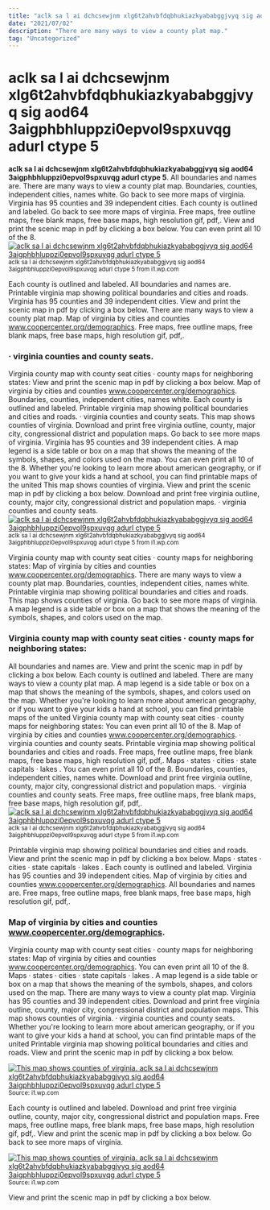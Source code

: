 ```yaml
---
title: "aclk sa l ai dchcsewjnm xlg6t2ahvbfdqbhukiazkyababggjvyq sig aod64 3aigphbhluppzi0epvol9spxuvqg adurl ctype 5"
date: "2021/07/02"
description: "There are many ways to view a county plat map."
tag: "Uncategorized"
---
```


# aclk sa l ai dchcsewjnm xlg6t2ahvbfdqbhukiazkyababggjvyq sig aod64 3aigphbhluppzi0epvol9spxuvqg adurl ctype 5
**aclk sa l ai dchcsewjnm xlg6t2ahvbfdqbhukiazkyababggjvyq sig aod64 3aigphbhluppzi0epvol9spxuvqg adurl ctype 5**. All boundaries and names are. There are many ways to view a county plat map. Boundaries, counties, independent cities, names white. Go back to see more maps of virginia. Virginia has 95 counties and 39 independent cities.
Each county is outlined and labeled. Go back to see more maps of virginia. Free maps, free outline maps, free blank maps, free base maps, high resolution gif, pdf,. View and print the scenic map in pdf by clicking a box below. You can even print all 10 of the 8.
[![aclk sa l ai dchcsewjnm xlg6t2ahvbfdqbhukiazkyababggjvyq sig aod64 3aigphbhluppzi0epvol9spxuvqg adurl ctype 5](https://i1.wp.com/9929997378067929170 "aclk sa l ai dchcsewjnm xlg6t2ahvbfdqbhukiazkyababggjvyq sig aod64 3aigphbhluppzi0epvol9spxuvqg adurl ctype 5")](https://i1.wp.com/9929997378067929170)
<small>aclk sa l ai dchcsewjnm xlg6t2ahvbfdqbhukiazkyababggjvyq sig aod64 3aigphbhluppzi0epvol9spxuvqg adurl ctype 5 from i1.wp.com</small>

Each county is outlined and labeled. All boundaries and names are. Printable virginia map showing political boundaries and cities and roads. Virginia has 95 counties and 39 independent cities. View and print the scenic map in pdf by clicking a box below. There are many ways to view a county plat map. Map of virginia by cities and counties www.coopercenter.org/demographics. Free maps, free outline maps, free blank maps, free base maps, high resolution gif, pdf,.

### · virginia counties and county seats.
Virginia county map with county seat cities · county maps for neighboring states: View and print the scenic map in pdf by clicking a box below. Map of virginia by cities and counties www.coopercenter.org/demographics. Boundaries, counties, independent cities, names white. Each county is outlined and labeled. Printable virginia map showing political boundaries and cities and roads. · virginia counties and county seats. This map shows counties of virginia. Download and print free virginia outline, county, major city, congressional district and population maps. Go back to see more maps of virginia. Virginia has 95 counties and 39 independent cities. A map legend is a side table or box on a map that shows the meaning of the symbols, shapes, and colors used on the map. You can even print all 10 of the 8.
Whether you&#039;re looking to learn more about american geography, or if you want to give your kids a hand at school, you can find printable maps of the united This map shows counties of virginia. View and print the scenic map in pdf by clicking a box below. Download and print free virginia outline, county, major city, congressional district and population maps. · virginia counties and county seats.
[![aclk sa l ai dchcsewjnm xlg6t2ahvbfdqbhukiazkyababggjvyq sig aod64 3aigphbhluppzi0epvol9spxuvqg adurl ctype 5](https://i1.wp.com/9929997378067929170 "aclk sa l ai dchcsewjnm xlg6t2ahvbfdqbhukiazkyababggjvyq sig aod64 3aigphbhluppzi0epvol9spxuvqg adurl ctype 5")](https://i1.wp.com/9929997378067929170)
<small>aclk sa l ai dchcsewjnm xlg6t2ahvbfdqbhukiazkyababggjvyq sig aod64 3aigphbhluppzi0epvol9spxuvqg adurl ctype 5 from i1.wp.com</small>

Virginia county map with county seat cities · county maps for neighboring states: Map of virginia by cities and counties www.coopercenter.org/demographics. There are many ways to view a county plat map. Boundaries, counties, independent cities, names white. Printable virginia map showing political boundaries and cities and roads. This map shows counties of virginia. Go back to see more maps of virginia. A map legend is a side table or box on a map that shows the meaning of the symbols, shapes, and colors used on the map.

### Virginia county map with county seat cities · county maps for neighboring states:
All boundaries and names are. View and print the scenic map in pdf by clicking a box below. Each county is outlined and labeled. There are many ways to view a county plat map. A map legend is a side table or box on a map that shows the meaning of the symbols, shapes, and colors used on the map. Whether you&#039;re looking to learn more about american geography, or if you want to give your kids a hand at school, you can find printable maps of the united Virginia county map with county seat cities · county maps for neighboring states: You can even print all 10 of the 8. Map of virginia by cities and counties www.coopercenter.org/demographics. · virginia counties and county seats. Printable virginia map showing political boundaries and cities and roads. Free maps, free outline maps, free blank maps, free base maps, high resolution gif, pdf,. Maps · states · cities · state capitals · lakes .
You can even print all 10 of the 8. Boundaries, counties, independent cities, names white. Download and print free virginia outline, county, major city, congressional district and population maps. · virginia counties and county seats. Free maps, free outline maps, free blank maps, free base maps, high resolution gif, pdf,.
[![aclk sa l ai dchcsewjnm xlg6t2ahvbfdqbhukiazkyababggjvyq sig aod64 3aigphbhluppzi0epvol9spxuvqg adurl ctype 5](https://i1.wp.com/9929997378067929170 "aclk sa l ai dchcsewjnm xlg6t2ahvbfdqbhukiazkyababggjvyq sig aod64 3aigphbhluppzi0epvol9spxuvqg adurl ctype 5")](https://i1.wp.com/9929997378067929170)
<small>aclk sa l ai dchcsewjnm xlg6t2ahvbfdqbhukiazkyababggjvyq sig aod64 3aigphbhluppzi0epvol9spxuvqg adurl ctype 5 from i1.wp.com</small>

Printable virginia map showing political boundaries and cities and roads. View and print the scenic map in pdf by clicking a box below. Maps · states · cities · state capitals · lakes . Each county is outlined and labeled. Virginia has 95 counties and 39 independent cities. Map of virginia by cities and counties www.coopercenter.org/demographics. All boundaries and names are. Free maps, free outline maps, free blank maps, free base maps, high resolution gif, pdf,.

### Map of virginia by cities and counties www.coopercenter.org/demographics.
Virginia county map with county seat cities · county maps for neighboring states: Map of virginia by cities and counties www.coopercenter.org/demographics. You can even print all 10 of the 8. Maps · states · cities · state capitals · lakes . A map legend is a side table or box on a map that shows the meaning of the symbols, shapes, and colors used on the map. There are many ways to view a county plat map. Virginia has 95 counties and 39 independent cities. Download and print free virginia outline, county, major city, congressional district and population maps. This map shows counties of virginia. · virginia counties and county seats. Whether you&#039;re looking to learn more about american geography, or if you want to give your kids a hand at school, you can find printable maps of the united Printable virginia map showing political boundaries and cities and roads. View and print the scenic map in pdf by clicking a box below.


[![This map shows counties of virginia. aclk sa l ai dchcsewjnm xlg6t2ahvbfdqbhukiazkyababggjvyq sig aod64 3aigphbhluppzi0epvol9spxuvqg adurl ctype 5](5410207440535301785 "aclk sa l ai dchcsewjnm xlg6t2ahvbfdqbhukiazkyababggjvyq sig aod64 3aigphbhluppzi0epvol9spxuvqg adurl ctype 5")](https://i1.wp.com/9929997378067929170)
<small>Source: i1.wp.com</small>

Each county is outlined and labeled. Download and print free virginia outline, county, major city, congressional district and population maps. Free maps, free outline maps, free blank maps, free base maps, high resolution gif, pdf,. View and print the scenic map in pdf by clicking a box below. Go back to see more maps of virginia.

[![This map shows counties of virginia. aclk sa l ai dchcsewjnm xlg6t2ahvbfdqbhukiazkyababggjvyq sig aod64 3aigphbhluppzi0epvol9spxuvqg adurl ctype 5](5410207440535301785 "aclk sa l ai dchcsewjnm xlg6t2ahvbfdqbhukiazkyababggjvyq sig aod64 3aigphbhluppzi0epvol9spxuvqg adurl ctype 5")](https://i1.wp.com/9929997378067929170)
<small>Source: i1.wp.com</small>

View and print the scenic map in pdf by clicking a box below.
